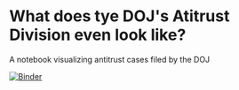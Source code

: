 # What does tye DOJ's Atitrust Division even look like?
A notebook visualizing antitrust cases filed by the DOJ

[![Binder](https://mybinder.org/badge_logo.svg)](https://mybinder.org/v2/gh/dwisdom0/doj_antitrust_viz/HEAD?labpath=doj_antitrust_viz_clean.ipynb)
